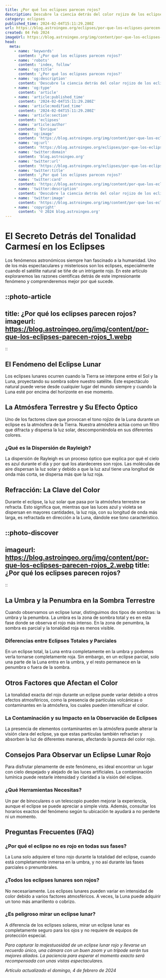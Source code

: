 ```yaml
---
title: ¿Por qué los eclipses parecen rojos?
description: Descubre la ciencia detrás del color rojizo de los eclipses. Entiende el fenómeno que convierte la luna en un espectáculo carmesí.
category: eclipses
published_time: 2024-02-04T15:11:29.280Z
url: https://blog.astroingeo.org/eclipses/por-que-los-eclipses-parecen-rojos
created: 04 Feb 2024
imageUrl: https://blog.astroingeo.org/img/content/por-que-los-eclipses-parecen-rojos_1.webp
head:
  meta:
    - name: 'keywords'
      content: '¿Por qué los eclipses parecen rojos?'
    - name: 'robots'
      content: 'index, follow'
    - name: 'og:title'
      content: '¿Por qué los eclipses parecen rojos?'
    - name: 'og:description'
      content: 'Descubre la ciencia detrás del color rojizo de los eclipses. Entiende el fenómeno que convierte la luna en un espectáculo carmesí.'
    - name: 'og:type'
      content: 'article'
    - name: 'article:published_time'
      content: '2024-02-04T15:11:29.280Z'
    - name: 'article:modified_time'
      content: '2024-02-04T15:11:29.280Z'
    - name: 'article:section'
      content: 'eclipses'
    - name: 'article:author'
      content: 'Enrique'
    - name: 'og:image'
      content: 'https://blog.astroingeo.org/img/content/por-que-los-eclipses-parecen-rojos_1.webp'
    - name: 'og:url'
      content: 'https://blog.astroingeo.org/eclipses/por-que-los-eclipses-parecen-rojos'
    - name: 'twitter:domain'
      content: 'blog.astroingeo.org'
    - name: 'twitter:url'
      content: 'https://blog.astroingeo.org/eclipses/por-que-los-eclipses-parecen-rojos'
    - name: 'twitter:title'
      content: '¿Por qué los eclipses parecen rojos?'
    - name: 'twitter:card'
      content: 'https://blog.astroingeo.org/img/content/por-que-los-eclipses-parecen-rojos_1.webp'
    - name: 'twitter:description'
      content: 'Descubre la ciencia detrás del color rojizo de los eclipses. Entiende el fenómeno que convierte la luna en un espectáculo carmesí.'
    - name: 'twitter:image'
      content: 'https://blog.astroingeo.org/img/content/por-que-los-eclipses-parecen-rojos_1.webp'
    - name: 'copyright'
      content: '© 2024 blog.astroingeo.org'
---
```

# El Secreto Detrás del Tonalidad Carmesí en los Eclipses

Los fenómenos astronómicos siempre han fascinado a la humanidad. Uno de los más espectaculares y misteriosos son los eclipses, especialmente cuando el satélite natural se tiñe de un intrigante rojo. En este artículo exploraremos las razones científicas detrás de este impresionante fenómeno y comprenderemos mejor por qué sucede.


::photo-article
---
title: ¿Por qué los eclipses parecen rojos?
imageurl: https://blog.astroingeo.org/img/content/por-que-los-eclipses-parecen-rojos_1.webp
---
::



## El Fenómeno del Eclipse Lunar

Los eclipses lunares ocurren cuando la Tierra se interpone entre el Sol y la Luna, proyectando su sombra sobre nuestro satélite. Este espectáculo natural puede verse desde cualquier lugar del mundo siempre y cuando la Luna esté por encima del horizonte en ese momento.

## La Atmósfera Terrestre y Su Efecto Óptico

Uno de los factores clave que provocan el tono rojizo de la Luna durante un eclipse es la atmósfera de la Tierra. Nuestra atmósfera actúa como un filtro que difracta y dispersa la luz solar, descomponiéndola en sus diferentes colores.

### ¿Qué es la Dispersión de Rayleigh?

La dispersión de Rayleigh es un proceso óptico que explica por qué el cielo es azul durante el día y por qué los atardeceres son rojos. Las moléculas de aire dispersan la luz solar y debido a que la luz azul tiene una longitud de onda más corta, se dispersa más que la luz roja.

## Refracción: La Clave del Color

Durante el eclipse, la luz solar que pasa por la atmósfera terrestre se refracta. Esto significa que, mientras que las luces azul y violeta se dispersan en mayores cantidades, la luz roja, con su longitud de onda más larga, es refractada en dirección a la Luna, dándole ese tono característico.


::photo-discover
---
imageurl: https://blog.astroingeo.org/img/content/por-que-los-eclipses-parecen-rojos_2.webp
title: ¿Por qué los eclipses parecen rojos?
---
::



## La Umbra y la Penumbra en la Sombra Terrestre

Cuando observamos un eclipse lunar, distinguimos dos tipos de sombras: la umbra y la penumbra. La umbra es la zona de sombra total y es en esta fase donde se observa el rojo más intenso. En la zona de penumbra, la sombra es parcial y la tonalidad roja es menos visible.

### Diferencias entre Eclipses Totales y Parciales

En un eclipse total, la Luna entra completamente en la umbra y podemos verla tornarse completamente roja. Sin embargo, en un eclipse parcial, solo una parte de la Luna entra en la umbra, y el resto permanece en la penumbra o fuera de la sombra.

## Otros Factores que Afectan el Color

La tonalidad exacta del rojo durante un eclipse puede variar debido a otros efectos atmosféricos, como la presencia de partículas volcánicas o contaminantes en la atmósfera, los cuales pueden intensificar el color. 

### La Contaminación y su Impacto en la Observación de Eclipses

La presencia de elementos contaminantes en la atmósfera puede alterar la visión clara del eclipse, ya que estas partículas también refractan y absorben la luz de diferentes maneras, afectando la pureza del color rojo.

## Consejos Para Observar un Eclipse Lunar Rojo

Para disfrutar plenamente de este fenómeno, es ideal encontrar un lugar con cielo despejado y alejado de las luces artificiales. La contaminación lumínica puede restarle intensidad y claridad a la visión del eclipse.

### ¿Qué Herramientas Necesitas?

Un par de binoculares o un telescopio pueden mejorar la experiencia, aunque el eclipse se puede apreciar a simple vista. Además, consultar los horarios exactos del fenómeno según tu ubicación te ayudará a no perderte ni un momento.

## Preguntas Frecuentes (FAQ)

### ¿Por qué el eclipse no es rojo en todas sus fases?

La Luna solo adquiere el tono rojo durante la totalidad del eclipse, cuando está completamente inmersa en la umbra, y no así durante las fases parciales o prenumbrales.

### ¿Todos los eclipses lunares son rojos?

No necesariamente. Los eclipses lunares pueden variar en intensidad de color debido a varios factores atmosféricos. A veces, la Luna puede adquirir un tono más amarillento o cobrizo. 

### ¿Es peligroso mirar un eclipse lunar?

A diferencia de los eclipses solares, mirar un eclipse lunar es completamente seguro para los ojos y no requiere de equipos de protección especial.

*Para capturar la majestuosidad de un eclipse lunar rojo y llevarse un recuerdo único, una cámara con un buen zoom y un trípode serán tus mejores aliados. La paciencia para esperar el momento exacto será recompensada con unas vistas espectaculares.*

_Artículo actualizado el domingo, 4 de febrero de 2024_